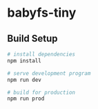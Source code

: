 # babyfs-tiny

>

## Build Setup

``` bash
# install dependencies
npm install

# serve development program
npm run dev

# build for production
npm run prod
```
